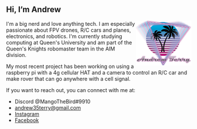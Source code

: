 <h2> Hi, I’m Andrew </h2>
<img src="Logo.png" width="30%" height="30%" align="right">

I'm a big nerd and love anything tech. I am especially passionate about FPV drones, R/C cars and planes, electronics, and robotics. I'm currently studying computing at Queen's University and am part of the Queen's Knights robomaster team in the AIM division.

My most recent project has been working on using a raspberry pi with a 4g cellular HAT and a camera to control an R/C car and make rover that can go anywhere with a cell signal.

If you want to reach out, you can connect with me at:
<ul>
  <li> Discord @MangoTheBird#9910 </li>
  <li> <a href="mailto:andrew35terry@.com">andrew35terry@gmail.com</a> </li>
  <li> <a href="https://www.instagram.com/mangoisabird/">Instagram</a> </li>
  <li> <a href = "https://www.facebook.com/profile.php?id=100011979163953"> Facebook </a> </li>
</ul>

<!---
MangoTheBirb/MangoTheBirb is a ✨ special ✨ repository because its `README.md` (this file) appears on your GitHub profile.
You can click the Preview link to take a look at your changes.
--->
